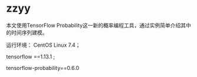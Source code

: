 # zzyy

本文使用TensorFlow Probability这一新的概率编程工具，通过实例简单介绍其中的时间序列建模。

运行环境：
CentOS Linux 7.4；

tensorflow ==1.13.1 ;

 tensorflow-probability==0.6.0
